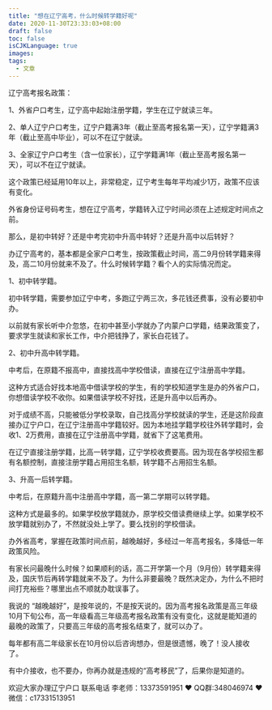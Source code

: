 ```yaml
---
title: "想在辽宁高考，什么时候转学籍好呢"
date: 2020-11-30T23:33:03+08:00
draft: false
toc: false
isCJKLanguage: true
images:
tags: 
  - 文章
---
```




辽宁高考报名政策：

1、外省户口考生，辽宁高中起始注册学籍，学生在辽宁就读三年。

2、单人辽宁户口考生，辽宁户籍满3年（截止至高考报名第一天），辽宁学籍满3年（截止至高中毕业），可以不在辽宁就读。

3、全家辽宁户口考生（含一位家长），辽宁学籍满1年（截止至高考报名第一天），可以不在辽宁就读。

这个政策已经延用10年以上，非常稳定，辽宁考生每年平均减少1万，政策不应该有变化。

外省身份证号码考生，想在辽宁高考，学籍转入辽宁时间必须在上述规定时间点之前。

那么，是初中转好？还是中考完初中升高中转好？还是升高中以后转好？

办辽宁高考的，基本都是全家户口考生，按政策截止时间，高二9月份转学籍来得及，高二10月份就来不及了。什么时候转学籍？看个人的实际情况而定。

1、初中转学籍。

初中转学籍，需要参加辽宁中考，多跑辽宁两三次，多花钱还费事，没有必要初中办。

以前就有家长听中介忽悠，在初中甚至小学就办了内蒙户口学籍，结果政策变了，要求学生就读和家长工作，中介把钱挣了，家长白花钱了。

2、初中升高中转学籍。

中考后，在原籍不报高中，直接找高中学校借读，直接在辽宁注册高中学籍。

这种方式适合好找本地高中借读学校的学生，有的学校知道学生是办的外省户口，你想借读学校不收你。如果借读学校不好找，还是升高中以后再办。

对于成绩不高，只能被低分学校录取，自己找高分学校就读的学生，还是这阶段直接办辽宁户口，在辽宁注册高中学籍较好。因为本地挂学籍学校往外转学籍时，会收1、2万费用，直接在辽宁注册高中学籍，就省下了这笔费用。

在辽宁直接注册学籍，比高一转学籍，辽宁学校收费要高。因为现在各学校招生都有名额控制，直接注册学籍占用招生名额，转学籍不占用招生名额。

3、升高一后转学籍。

中考后，在原籍升高中注册高中学籍，高一第二学期可以转学籍。

这种方式是最多的。如果学校放学籍就办，原学校交借读费继续上学。如果学校不放学籍就别办了，不然就没处上学了。要么找别的学校借读。

办外省高考，掌握在政策时间点前，越晚越好，多经过一年高考报名，多降低一年政策风险。

有家长问最晚什么时候？如果顺利的话，高二开学第一个月（9月份）转学籍来得及，国庆节后再转学籍就来不及了。为什么非要最晚？既然决定办，为什么不把时间打充裕些？哪里出点不顺就办耽误事了。

我说的 “越晚越好”，是按年说的，不是按天说的。因为高考报名政策是高三年级10月下旬公布，高一年级看高三年级高考报名政策有没有变化，这就是能知道的最晚的政策了，只要高三年级的高考报名结束了，就可以办了。

每年都有高二年级家长在10月份以后咨询想办，但是很遗憾，晚了！没人接收了。

有中介接收，也不要办，你再办就是违规的“高考移民”了，后果你是知道的。

欢迎大家办理辽宁户口 联系电话 李老师：13373591951 ❤️ QQ群:348046974 ❤️ 微信：c17331513951 

